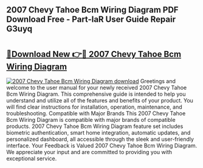 ## 2007 Chevy Tahoe Bcm Wiring Diagram PDF Download Free - Part-IaR User Guide Repair G3uyq

# <h2><a href="http://dfo9c3.blite.top/?on=2007+Chevy+Tahoe+Bcm+Wiring+Diagram">🔗Download New 👉🔴 2007 Chevy Tahoe Bcm Wiring Diagram</a></h2>

[![2007 Chevy Tahoe Bcm Wiring Diagram download](https://i.imgur.com/lujVjoI.png)](http://dfo9c3.blite.top/?on=2007+Chevy+Tahoe+Bcm+Wiring+Diagram)
Greetings and welcome to the user manual for your newly received 2007 Chevy Tahoe Bcm Wiring Diagram. This comprehensive guide is intended to help you understand and utilize all of the features and benefits of your product. You will find clear instructions for installation, operation, maintenance, and troubleshooting. Compatible with Major Brands This 2007 Chevy Tahoe Bcm Wiring Diagram is compatible with major brands of compatible products. 2007 Chevy Tahoe Bcm Wiring Diagram feature set includes biometric authentication, smart home integration, automatic updates, and personalized dashboard, all accessible through the sleek and user-friendly interface. Your Feedback is Valued 2007 Chevy Tahoe Bcm Wiring Diagram. We appreciate your input and are committed to providing you with exceptional service.
